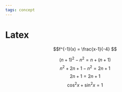 ```yaml
---
tags: concept
---
```

# Latex
$$f^{-1}(x) = \frac{x-1}{-4} $$

$$(n+1)^{2} - n^2 = n + (n+1) $$
$$ n^2 + 2n + 1 - n^2 = 2n + 1 $$
$$ 2n + 1 = 2n + 1 $$
$$\cos^2x + \sin^2x = 1$$

